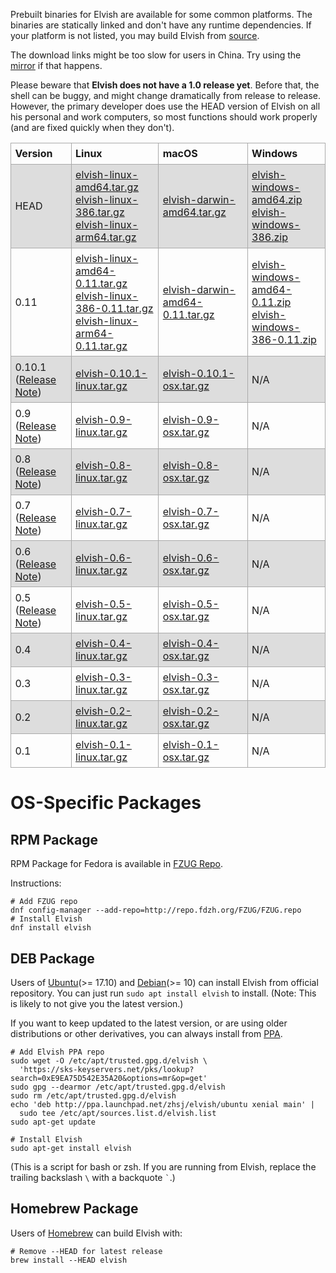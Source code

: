 Prebuilt binaries for Elvish are available for some common platforms. The
binaries are statically linked and don't have any runtime dependencies. If
your platform is not listed, you may build Elvish from
[source](https://github.com/elves/elvish).

The download links might be too slow for users in China. Try using the
[mirror](https://mirrors.tuna.tsinghua.edu.cn/elvish) if that happens.

Please beware that **Elvish does not have a 1.0 release yet**. Before that, the
shell can be buggy, and might change dramatically from release to release.
However, the primary developer does use the HEAD version of Elvish on all his
personal and work computers, so most functions should work properly (and are
fixed quickly when they don't).

<style>
  table {
    border-collapse: collpase;
    width: 100%
  }
  td, th {
    border: 1px solid #aaa;
    text-align: left;
    padding: 0.4em;
  }
  tr:nth-child(even) {
    background-color: #ddd;
  }
</style>

<table>
  <tr>
    <th>Version</th>
    <th>Linux</th>
    <th>macOS</th>
    <th>Windows</th>
  </tr>
  <tr>
    <td>HEAD</td>
    <td>
      <a href="https://dl.elv.sh/elvish-linux-amd64-HEAD.tar.gz">elvish-linux-amd64.tar.gz</a>
      <br>
      <a href="https://dl.elv.sh/elvish-linux-386-HEAD.tar.gz">elvish-linux-386.tar.gz</a>
      <br>
      <a href="https://dl.elv.sh/elvish-linux-arm64-HEAD.tar.gz">elvish-linux-arm64.tar.gz</a>
    </td>
    <td>
      <a href="https://dl.elv.sh/elvish-darwin-amd64-HEAD.tar.gz">elvish-darwin-amd64.tar.gz</a>
    </td>
    <td>
      <a href="https://dl.elv.sh/elvish-windows-amd64-HEAD.zip">elvish-windows-amd64.zip</a>
      <br>
      <a href="https://dl.elv.sh/elvish-windows-386-HEAD.zip">elvish-windows-386.zip</a>
    </td>
  </tr>
  <tr>
    <td>0.11</td>
    <td>
      <a href="https://dl.elv.sh/elvish-linux-amd64-0.11.tar.gz">elvish-linux-amd64-0.11.tar.gz</a>
      <br>
      <a href="https://dl.elv.sh/elvish-linux-386-0.11.tar.gz">elvish-linux-386-0.11.tar.gz</a>
      <br>
      <a href="https://dl.elv.sh/elvish-linux-arm64-0.11.tar.gz">elvish-linux-arm64-0.11.tar.gz</a>
    </td>
    <td>
      <a href="https://dl.elv.sh/elvish-darwin-amd64-0.11.tar.gz">elvish-darwin-amd64-0.11.tar.gz</a>
    </td>
    <td>
      <a href="https://dl.elv.sh/elvish-windows-amd64-0.11.zip">elvish-windows-amd64-0.11.zip</a>
      <br>
      <a href="https://dl.elv.sh/elvish-windows-386-0.11.zip">elvish-windows-386-0.11.zip</a>
    </td>
  </tr>
  <tr>
    <td>0.10.1 (<a href="/blog/0.10-release-notes.html">Release Note</a>)</td>
    <td><a href="https://dl.elv.sh/elvish-0.10.1-linux.tar.gz">elvish-0.10.1-linux.tar.gz</a></td>
    <td><a href="https://dl.elv.sh/elvish-0.10.1-osx.tar.gz">elvish-0.10.1-osx.tar.gz</a></td>
    <td>N/A</td>
  </tr>
  <tr>
    <td>0.9 (<a href="/blog/0.9-release-notes.html">Release Note</a>)</td>
    <td><a href="https://dl.elv.sh/elvish-0.9-linux.tar.gz">elvish-0.9-linux.tar.gz</a></td>
    <td><a href="https://dl.elv.sh/elvish-0.9-osx.tar.gz">elvish-0.9-osx.tar.gz</a></td>
    <td>N/A</td>
  </tr>
  <tr>
    <td>0.8 (<a href="https://github.com/elves/elvish/releases/tag/0.8">Release Note</a>)</td>
    <td><a href="https://dl.elv.sh/elvish-0.8-linux.tar.gz">elvish-0.8-linux.tar.gz</a></td>
    <td><a href="https://dl.elv.sh/elvish-0.8-osx.tar.gz">elvish-0.8-osx.tar.gz</a></td>
    <td>N/A</td>
  </tr>
  <tr>
    <td>0.7 (<a href="https://github.com/elves/elvish/releases/tag/0.7">Release Note</a>)</td>
    <td><a href="https://dl.elv.sh/elvish-0.7-linux.tar.gz">elvish-0.7-linux.tar.gz</a></td>
    <td><a href="https://dl.elv.sh/elvish-0.7-osx.tar.gz">elvish-0.7-osx.tar.gz</a></td>
    <td>N/A</td>
  </tr>
  <tr>
    <td>0.6 (<a href="https://github.com/elves/elvish/releases/tag/0.6">Release Note</a>)</td>
    <td><a href="https://dl.elv.sh/elvish-0.6-linux.tar.gz">elvish-0.6-linux.tar.gz</a></td>
    <td><a href="https://dl.elv.sh/elvish-0.6-osx.tar.gz">elvish-0.6-osx.tar.gz</a></td>
    <td>N/A</td>
  </tr>
  <tr>
    <td>0.5 (<a href="https://github.com/elves/elvish/releases/tag/0.5">Release Note</a>)</td>
    <td><a href="https://dl.elv.sh/elvish-0.5-linux.tar.gz">elvish-0.5-linux.tar.gz</a></td>
    <td><a href="https://dl.elv.sh/elvish-0.5-osx.tar.gz">elvish-0.5-osx.tar.gz</a></td>
    <td>N/A</td>
  </tr>
  <tr>
    <td>0.4</td>
    <td><a href="https://dl.elv.sh/elvish-0.4-linux.tar.gz">elvish-0.4-linux.tar.gz</a></td>
    <td><a href="https://dl.elv.sh/elvish-0.4-osx.tar.gz">elvish-0.4-osx.tar.gz</a></td>
    <td>N/A</td>
  </tr>
  <tr>
    <td>0.3</td>
    <td><a href="https://dl.elv.sh/elvish-0.3-linux.tar.gz">elvish-0.3-linux.tar.gz</a></td>
    <td><a href="https://dl.elv.sh/elvish-0.3-osx.tar.gz">elvish-0.3-osx.tar.gz</a></td>
    <td>N/A</td>
  </tr>
  <tr>
    <td>0.2</td>
    <td><a href="https://dl.elv.sh/elvish-0.2-linux.tar.gz">elvish-0.2-linux.tar.gz</a></td>
    <td><a href="https://dl.elv.sh/elvish-0.2-osx.tar.gz">elvish-0.2-osx.tar.gz</a></td>
    <td>N/A</td>
  </tr>
  <tr>
    <td>0.1</td>
    <td><a href="https://dl.elv.sh/elvish-0.1-linux.tar.gz">elvish-0.1-linux.tar.gz</a></td>
    <td><a href="https://dl.elv.sh/elvish-0.1-osx.tar.gz">elvish-0.1-osx.tar.gz</a></td>
    <td>N/A</td>
  </tr>
</table>

# OS-Specific Packages

## RPM Package

RPM Package for Fedora is available in [FZUG Repo](https://github.com/FZUG/repo/wiki/Add-FZUG-Repository).

Instructions:

```elvish
# Add FZUG repo
dnf config-manager --add-repo=http://repo.fdzh.org/FZUG/FZUG.repo
# Install Elvish
dnf install elvish
```

## DEB Package

Users of [Ubuntu](http://packages.ubuntu.com/elvish)(>= 17.10) and
[Debian](https://packages.debian.org/elvish)(>= 10) can install Elvish from
official repository. You can just run `sudo apt install elvish` to install.
(Note: This is likely to not give you the latest version.)

If you want to keep updated to the latest version, or are using older
distributions or other derivatives, you can always install from
[PPA](https://launchpad.net/~zhsj/+archive/ubuntu/elvish).

```elvish
# Add Elvish PPA repo
sudo wget -O /etc/apt/trusted.gpg.d/elvish \
  'https://sks-keyservers.net/pks/lookup?search=0xE9EA75D542E35A20&options=mr&op=get'
sudo gpg --dearmor /etc/apt/trusted.gpg.d/elvish
sudo rm /etc/apt/trusted.gpg.d/elvish
echo 'deb http://ppa.launchpad.net/zhsj/elvish/ubuntu xenial main' |
  sudo tee /etc/apt/sources.list.d/elvish.list
sudo apt-get update

# Install Elvish
sudo apt-get install elvish
```

(This is a script for bash or zsh. If you are running from Elvish, replace the
trailing backslash `\` with a backquote `` ` ``.)

## Homebrew Package

Users of [Homebrew](http://brew.sh) can build Elvish with:

```elvish
# Remove --HEAD for latest release
brew install --HEAD elvish
```
